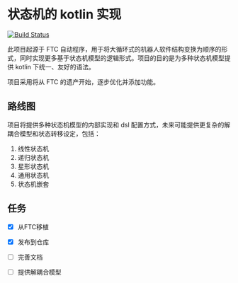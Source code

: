# 状态机的 kotlin 实现

[![Build Status](https://www.travis-ci.org/MechDancer/statemachine.svg?branch=master)](https://www.travis-ci.org/MechDancer/statemachine)

此项目起源于 FTC 自动程序，用于将大循环式的机器人软件结构变换为顺序的形式，同时实现更多基于状态机模型的逻辑形式。项目的目的是为多种状态机模型提供 kotlin 下统一、友好的语法。

项目采用将从 FTC 的遗产开始，逐步优化并添加功能。

## 路线图

项目将提供多种状态机模型的内部实现和 dsl 配置方式，未来可能提供更复杂的解耦合模型和状态转移设定，包括：

1. 线性状态机
2. 递归状态机
3. 星形状态机
4. 通用状态机
5. 状态机嵌套

## 任务

- [x] 从FTC移植
- [x] 发布到仓库
- [ ] 完善文档
- [ ] 提供解耦合模型

